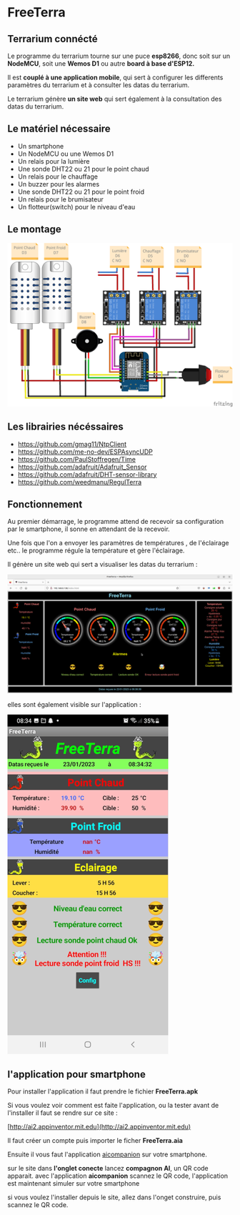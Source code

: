 # FreeTerra

## Terrarium connécté

Le programme du terrarium tourne sur une puce **esp8266**, donc soit sur un **NodeMCU**, soit une **Wemos D1** ou autre **board à base d'ESP12.**  

Il est **couplé à une application mobile**, qui sert à configurer les differents paramètres du terrarium et à consulter les datas du terrarium.  

Le terrarium génère **un site web** qui sert également à la consultation des datas du terrarium.  

## Le matériel nécessaire

- Un smartphone                                     
- Un NodeMCU ou une Wemos D1                        
- Un relais pour la lumière                         
- Une sonde DHT22 ou 21 pour le point chaud         
- Un relais pour le chauffage                       
- Un buzzer pour les alarmes                        
- Une sonde DHT22 ou 21 pour le point froid         
- Un relais pour le brumisateur                     
- Un flotteur(switch) pour le niveau d'eau          

## Le montage

![le montage](montage.png)

## Les librairies nécéssaires

- https://github.com/gmag11/NtpClient  
- https://github.com/me-no-dev/ESPAsyncUDP 
- https://github.com/PaulStoffregen/Time
- https://github.com/adafruit/Adafruit_Sensor
- https://github.com/adafruit/DHT-sensor-library
- https://github.com/weedmanu/RegulTerra

## Fonctionnement

Au premier démarrage, le programme attend de recevoir sa configuration par le smartphone, il sonne en attendant de la recevoir.    

Une fois que l'on a envoyer les paramètres de températures , de l'éclairage etc.. le programme régule la température et gère l'éclairage.

Il génère un site web qui sert a visualiser les datas du terrarium :

![SiteWebV2](SiteWebV2.png)

 elles sont également visible sur l'application :

![AppData](AppData.png)

## l'application pour smartphone

Pour installer l'application il faut prendre le fichier **FreeTerra.apk**

Si vous voulez voir comment est faite l'application, ou la tester avant de l'installer il faut se rendre sur ce site :    

[http://ai2.appinventor.mit.edu](http://ai2.appinventor.mit.edu)

Il faut créer un compte puis importer le ficher **FreeTerra.aia**

Ensuite il vous faut l'application [aicompanion](https://play.google.com/store/apps/details?id=edu.mit.appinventor.aicompanion3&hl=fr&gl=US&pli=1) sur votre smartphone.

sur le site dans **l'onglet conecte** lancez **compagnon AI**, un QR code apparait.
avec l'application **aicompanion** scannez le QR code, l'application est maintenant simuler sur votre smartphone

si vous voulez l'installer depuis le site, allez dans l'onget construire, puis scannez le QR code. 